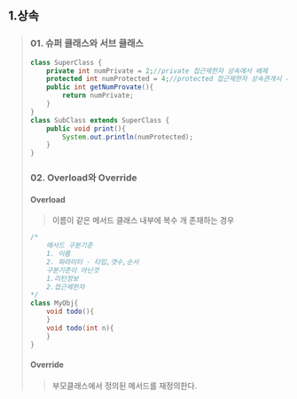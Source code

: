 
## 1.상속
> ### 01. 슈퍼 클래스와 서브 클래스
>```java
>class SuperClass {
>	  private int numPrivate = 2;//private 접근제한자 상속에서 배제
>	  protected int numProtected = 4;//protected 접근제한자 상속관개시 사용가능
>	  public int getNumProvate(){
>		  return numPrivate;
>	  }
>}
>class SubClass extends SuperClass {
>	  public void print(){
>		  System.out.println(numProtected);
>	  }
>}
>```
> ### 02. Overload와 Override
> #### Overload
> > 이름이 같은 메서드 클래스 내부에 복수 개 존재하는 경우
> ```java
> /*
>	  메서드 구분기준
>	  1. 이름
>	  2. 파라미터 - 타입,갯수,순서
>	  구분기준이 아닌것
>	  1.리턴정보
>	  2.접근제한자
> */
> class MyObj{
>	  void todo(){
>	  }
>	  void todo(int n){
>	  }
> }
>```
> #### Override
> > 부모클래스에서 정의된 메서드를 재정의한다.
